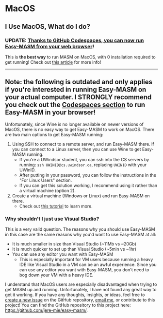 # MacOS

## I Use MacOS, What do I do?

### UPDATE: [Thanks to GitHub Codespaces, you can now run Easy-MASM from your web browser](https://jere-mie.github.io/easy-masm/codespaces)!

This is **the best way** to run MASM on MacOS, with 0 installation required to get running!
Check out [this article](https://jere-mie.github.io/easy-masm/codespaces) for more info!

---

## Note: the following is outdated and only applies if you're interested in running Easy-MASM on your actual computer. I STRONGLY recommend you check out the [Codespaces section](https://jere-mie.github.io/easy-masm/codespaces) to run Easy-MASM in your browser!

Unfortunately, since Wine is no longer available on newer versions of MacOS, there is no easy way to get Easy-MASM to work on MacOS. There are two main options to get Easy-MASM running:

1. Using SSH to connect to a remote server, and run Easy-MASM there. If you can connect to a Linux server, then you can use Wine to get Easy-MASM running. 
    - If you're a UWindsor student, you can ssh into the CS servers by running: `ssh UWINID@cs.uwindsor.ca`, replacing `UWINID` with your UWinID.
    - After putting in your password, you can follow the instructions in the "For Linux Users" section.
    - If you can get this solution working, I recommend using it rather than a virtual machine (option 2).
2. Create a virtual machine (Windows or Linux) and run Easy-MASM on there.
    - Check out [this tutorial](https://www.youtube.com/watch?v=E27f1VO9ZnA) to learn more.

### Why shouldn't I just use Visual Studio?

This is a very valid question. The reasons why you should use Easy-MASM in this case are the same reasons why you'd want to use Easy-MASM at all:
- It is much smaller in size than Visual Studio (~11Mb vs ~20Gb)
- It is much quicker to set up than Visual Studio (~5min vs ~1hr)
- You can use any editor you want with Easy-MASM
    - This is especially important for VM users because running a heavy IDE like Visual Studio in a VM can be an awful experience. Since you can use any editor you want with Easy-MASM, you don't need to bog down your VM with a heavy IDE.  

I understand that MacOS users are especially disadvantaged when trying to get MASM up and running. Unfortunately, I have not found any great way to get it working. If you have any thoughts, insights, or ideas, feel free to [create a new issue](https://github.com/jere-mie/easy-masm/issues/new/choose) on the GitHub repository, [email me](mailto:borna113@uwindsor.ca), or contribute to this project! You can find the GitHub repository to this project here: https://github.com/jere-mie/easy-masm/.
